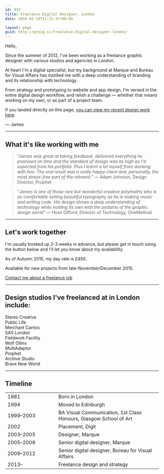 ```yaml
---
id: 433
title: Freelance Digital Designer, London
date: 2016-05-18T21:21:17+00:00

layout: page
guid: http://greig.cc/freelance-digital-designer-london/
---
```

Hello,

Since the summer of 2012, I've been working as a freelance graphic designer with various studios and agencies in London.

At heart I'm a digital specialist, but my background at Marque and Bureau for Visual Affairs has instilled me with a deep understanding of branding and its relationship with technology.

From strategy and prototyping to website and app design, I'm versed in the entire digital design workflow, and relish a challenge — whether that means working on my own, or as part of a project team.

If you landed directly on this page, <a href="/design-and-strategy">you can view my recent design work here</a>.

— James

<hr />

<h2>What it's like working with me</h2>
<blockquote><em>“James was great at taking feedback, delivered everything he promised on time and the standard of design was as high as I'd expected from his portfolio. Plus I learnt a lot myself from working with him. The end result was a really happy client and, personally, the most stress-free part of the rebrand.”</em>
— Adam Johnson, Design Director, Prophet</blockquote>

<blockquote>“<em>James is one of those rare but wonderful creative polymaths who is as comfortable setting beautiful typography as he is making music and writing code. His design shows a deep understanding of technology while holding its own with the pedants of the graphic design world</em>”
— Hoss Gifford, Director of Technology, OneMethod</blockquote>

<hr />

<h2>Let's work together</h2>
I'm usually booked up 2-3 weeks in advance, but please get in touch using the button below and I'll let you know about my availability.

As of Autumn 2015, my day rate is £450.

Available for new projects from late-November/December 2015.

<a href="mailto:james@greig.cc?Subject=Freelance enquiry via your website">Contact me about a freelance job</a>

<hr />

<h2>Design studios I've freelanced at in London include:</h2>
Stereo Creative  <br>
Public Life  <br>
Merchant Cantos  <br>
SAS London  <br>
Fieldwork Facility<br>
Wolf Ollins<br>
MultiAdaptor<br>
Prophet<br>
Archive Studio<br>
Brave New World

<hr />

<h2>Timeline</h2>

<table class="measure f5 f4-ns">
<colgroup><col width="250">
<col width="500"></colgroup>
<tbody>
<tr>
<td>1981</td>
<td>Born in London</td>
</tr>
<tr>
<td>1994</td>
<td>Moved to Edinburgh</td>
</tr>
<tr>
<td>1999–2003</td>
<td>BA Visual Communication, 1st Class Honours, Glasgow School of Art</td>
</tr>
<tr>
<td>2002</td>
<td>Placement, Digit</td>
</tr>
<tr>
<td>2003–2005</td>
<td>Designer, Marque</td>
</tr>
<tr>
<td>2005–2008</td>
<td>Senior digital designer, Marque</td>
</tr>
<tr>
<td>2009–2012</td>
<td>Senior digital designer, Bureau for Visual Affairs</td>
</tr>
<tr>
<td>2013–</td>
<td>Freelance design and strategy</td>
</tr>
</tbody>
</table>
&nbsp;
